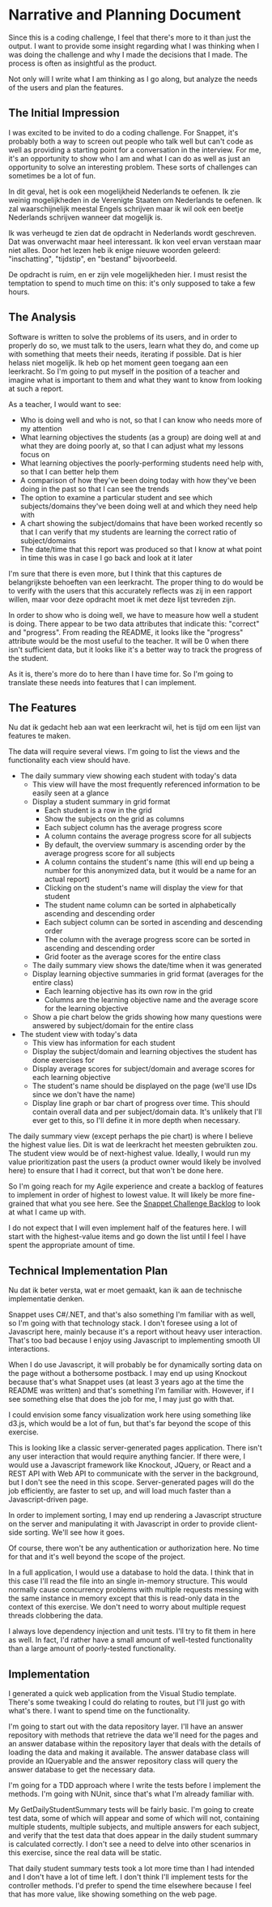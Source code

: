 # Narrative and Planning Document

Since this is a coding challenge, I feel that there's more to it than just the output. I want to provide some insight regarding what I was thinking when I was doing the challenge and why I made the decisions that I made. The process is often as insightful as the product.

Not only will I write what I am thinking as I go along, but analyze the needs of the users and plan the features.

## The Initial Impression

I was excited to be invited to do a coding challenge. For Snappet, it's probably both a way to screen out people who talk well but can't code as well as providing a starting point for a conversation in the interview. For me, it's an opportunity to show who I am and what I can do as well as just an opportunity to solve an interesting problem. These sorts of challenges can sometimes be a lot of fun. 

In dit geval, het is ook een mogelijkheid Nederlands te oefenen. Ik zie weinig mogelijkheden in de Verenigte Staaten om Nederlands te oefenen. Ik zal waarschijnelijk meestal Engels schrijven maar ik wil ook een beetje Nederlands schrijven wanneer dat mogelijk is.

Ik was verheugd te zien dat de opdracht in Nederlands wordt geschreven. Dat was onverwacht maar heel interessant. Ik kon veel ervan verstaan maar niet alles. Door het lezen heb ik enige nieuwe woorden geleerd: "inschatting", "tijdstip", en "bestand" bijvoorbeeld.

De opdracht is ruim, en er zijn vele mogelijkheden hier. I must resist the temptation to spend to much time on this: it's only supposed to take a few hours.

## The Analysis

Software is written to solve the problems of its users, and in order to properly do so, we must talk to the users, learn what they do, and come up with something that meets their needs, iterating if possible. Dat is hier helass niet mogelijk. Ik heb op het moment geen toegang aan een leerkracht. So I'm going to put myself in the position of a teacher and imagine what is important to them and what they want to know from looking at such a report.

As a teacher, I would want to see:

- Who is doing well and who is not, so that I can know who needs more of my attention
- What learning objectives the students (as a group) are doing well at and what they are doing poorly at, so that I can adjust what my lessons focus on
- What learning objectives the poorly-performing students need help with, so that I can better help them
- A comparison of how they've been doing today with how they've been doing in the past so that I can see the trends
- The option to examine a particular student and see which subjects/domains they've been doing well at and which they need help with
- A chart showing the subject/domains that have been worked recently so that I can verify that my students are learning the correct ratio of subject/domains
- The date/time that this report was produced so that I know at what point in time this was in case I go back and look at it later

I'm sure that there is even more, but I think that this captures de belangrijkste behoeften van een leerkracht. The proper thing to do would be to verify with the users that this accurately reflects was zij in een rapport willen, maar voor deze opdracht moet ik met deze lijst tevreden zijn.

In order to show who is doing well, we have to measure how well a student is doing. There appear to be two data attributes that indicate this: "correct" and "progress". From reading the README, it looks like the "progress" attribute would be the most useful to the teacher. It will be 0 when there isn't sufficient data, but it looks like it's a better way to track the progress of the student.

As it is, there's more do to here than I have time for. So I'm going to translate these needs into features that I can implement. 

## The Features

Nu dat ik gedacht heb aan wat een leerkracht wil, het is tijd om een lijst van features te maken.

The data will require several views. I'm going to list the views and the functionality each view should have.

- The daily summary view showing each student with today's data
	- This view will have the most frequently referenced information to be easily seen at a glance
	- Display a student summary in grid format
		- Each student is a row in the grid
		- Show the subjects on the grid as columns
		- Each subject column has the average progress score
		- A column contains the average progress score for all subjects
		- By default, the overview summary is ascending order by the average progress score for all subjects
		- A column contains the student's name (this will end up being a number for this anonymized data, but it would be a name for an actual report)
		- Clicking on the student's name will display the view for that student
		- The student name column can be sorted in alphabetically ascending and descending order
		- Each subject column can be sorted in ascending and descending order 
		- The column with the average progress score can be sorted in ascending and descending order
		- Grid footer as the average scores for the entire class
	- The daily summary view shows the date/time when it was generated
	- Display learning objective summaries in grid format (averages for the entire class)
		- Each learning objective has its own row in the grid
		- Columns are the learning objective name and the average score for the learning objective
	- Show a pie chart below the grids showing how many questions were answered by subject/domain for the entire class
- The student view with today's data
	- This view has information for each student
	- Display the subject/domain and learning objectives the student has done exercises for
	- Display average scores for subject/domain and average scores for each learning objective
	- The student's name should be displayed on the page (we'll use IDs since we don't have the name)
	- Display line graph or bar chart of progress over time. This should contain overall data and per subject/domain data. It's unlikely that I'll ever get to this, so I'll define it in more depth when necessary.


The daily summary view (except perhaps the pie chart) is where I believe the highest value lies. Dit is wat de leerkracht het meesten gebruikten zou. The student view would be of next-highest value. Ideally, I would run my value prioritization past the users (a product owner would likely be involved here) to ensure that I had it correct, but that won't be done here.
	
So I'm going reach for my Agile experience and create a backlog of features to implement in order of highest to lowest value. It will likely be more fine-grained that what you see here. See the [Snappet Challenge Backlog](backlog.md) to look at what I came up with.

I do not expect that I will even implement half of the features here. I will start with the highest-value items and go down the list until I feel I have spent the appropriate amount of time.

## Technical Implementation Plan

Nu dat ik beter versta, wat er moet gemaakt, kan ik aan de technische implementatie denken.

Snappet uses C#/.NET, and that's also something I'm familiar with as well, so I'm going with that technology stack. I don't foresee using a lot of Javascript here, mainly because it's a report without heavy user interaction. That's too bad because I enjoy using Javascript to implementing smooth UI interactions.

When I do use Javascript, it will probably be for dynamically sorting data on the page without a bothersome postback. I may end up using Knockout because that's what Snappet uses (at least 3 years ago at the time the README was written) and that's something I'm familiar with. However, if I see something else that does the job for me, I may just go with that.

I could envision some fancy visualization work here using something like d3.js, which would be a lot of fun, but that's far beyond the scope of this exercise.

This is looking like a classic server-generated pages application. There isn't any user interaction that would require anything fancier. If there were, I would use a Javascript framework like Knockout, JQuery, or React and a REST API with Web API to communicate with the server in the background, but I don't see the need in this scope. Server-generated pages will do the job efficiently, are faster to set up, and will load much faster than a Javascript-driven page.

In order to implement sorting, I may end up rendering a Javascript structure on the server and manipulating it with Javascript in order to provide client-side sorting. We'll see how it goes.

Of course, there won't be any authentication or authorization here. No time for that and it's well beyond the scope of the project. 

In a full application, I would use a database to hold the data. I think that in this case I'll read the file into an single in-memory structure. This would normally cause concurrency problems with multiple requests messing with the same instance in memory except that this is read-only data in the context of this exercise. We don't need to worry about multiple request threads clobbering the data.

I always love dependency injection and unit tests. I'll try to fit them in here as well. In fact, I'd rather have a small amount of well-tested functionality than a large amount of poorly-tested functionality.

## Implementation

I generated a quick web application from the Visual Studio template. There's some tweaking I could do relating to routes, but I'll just go with what's there. I want to spend time on the functionality.

I'm going to start out with the data repository layer. I'll have an answer repository with methods that retrieve the data we'll need for the pages and an answer database within the repository layer that deals with the details of loading the data and making it available. The answer database class will provide an IQueryable and the answer repository class will query the answer database to get the necessary data.

I'm going for a TDD approach where I write the tests before I implement the methods. I'm going with NUnit, since that's what I'm already familiar with.

My GetDailyStudentSummary tests will be fairly basic. I'm going to create test data, some of which will appear and some of which will not, containing multiple students, multiple subjects, and multiple answers for each subject, and verify that the test data that does appear in the daily student summary is calculated correctly. I don't see a need to delve into other scenarios in this exercise, since the real data will be static.

That daily student summary tests took a lot more time than I had intended and I don't have a lot of time left. I don't think I'll implement tests for the controller methods. I'd prefer to spend the time elsewhere because I feel that has more value, like showing something on the web page.


